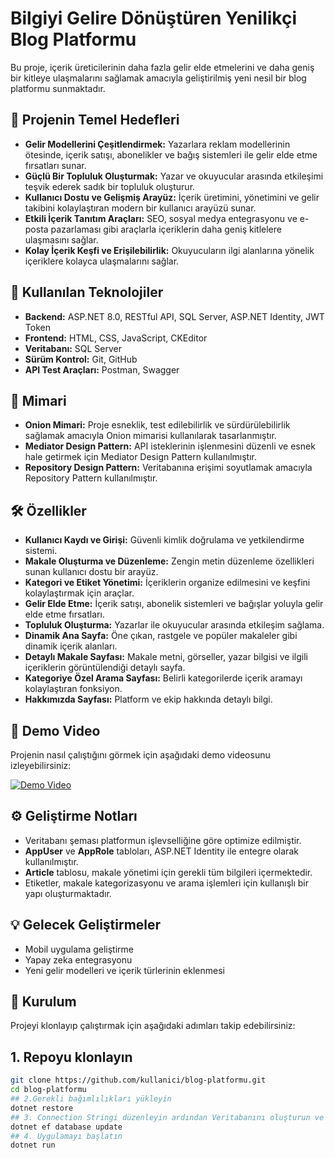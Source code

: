 # Bilgiyi Gelire Dönüştüren Yenilikçi Blog Platformu

Bu proje, içerik üreticilerinin daha fazla gelir elde etmelerini ve daha geniş bir kitleye ulaşmalarını sağlamak amacıyla geliştirilmiş yeni nesil bir blog platformu sunmaktadır.

## 🎯 Projenin Temel Hedefleri

- **Gelir Modellerini Çeşitlendirmek:** Yazarlara reklam modellerinin ötesinde, içerik satışı, abonelikler ve bağış sistemleri ile gelir elde etme fırsatları sunar.
- **Güçlü Bir Topluluk Oluşturmak:** Yazar ve okuyucular arasında etkileşimi teşvik ederek sadık bir topluluk oluşturur.
- **Kullanıcı Dostu ve Gelişmiş Arayüz:** İçerik üretimini, yönetimini ve gelir takibini kolaylaştıran modern bir kullanıcı arayüzü sunar.
- **Etkili İçerik Tanıtım Araçları:** SEO, sosyal medya entegrasyonu ve e-posta pazarlaması gibi araçlarla içeriklerin daha geniş kitlelere ulaşmasını sağlar.
- **Kolay İçerik Keşfi ve Erişilebilirlik:** Okuyucuların ilgi alanlarına yönelik içeriklere kolayca ulaşmalarını sağlar.

## 🚀 Kullanılan Teknolojiler

- **Backend:** ASP.NET 8.0, RESTful API, SQL Server, ASP.NET Identity, JWT Token
- **Frontend:** HTML, CSS, JavaScript, CKEditor
- **Veritabanı:** SQL Server
- **Sürüm Kontrol:** Git, GitHub
- **API Test Araçları:** Postman, Swagger

## 📐 Mimari

- **Onion Mimari:** Proje esneklik, test edilebilirlik ve sürdürülebilirlik sağlamak amacıyla Onion mimarisi kullanılarak tasarlanmıştır.
- **Mediator Design Pattern:** API isteklerinin işlenmesini düzenli ve esnek hale getirmek için Mediator Design Pattern kullanılmıştır.
- **Repository Design Pattern:** Veritabanına erişimi soyutlamak amacıyla Repository Pattern kullanılmıştır.

## 🛠️ Özellikler

- **Kullanıcı Kaydı ve Girişi:** Güvenli kimlik doğrulama ve yetkilendirme sistemi.
- **Makale Oluşturma ve Düzenleme:** Zengin metin düzenleme özellikleri sunan kullanıcı dostu bir arayüz.
- **Kategori ve Etiket Yönetimi:** İçeriklerin organize edilmesini ve keşfini kolaylaştırmak için araçlar.
- **Gelir Elde Etme:** İçerik satışı, abonelik sistemleri ve bağışlar yoluyla gelir elde etme fırsatları.
- **Topluluk Oluşturma:** Yazarlar ile okuyucular arasında etkileşim sağlama.
- **Dinamik Ana Sayfa:** Öne çıkan, rastgele ve popüler makaleler gibi dinamik içerik alanları.
- **Detaylı Makale Sayfası:** Makale metni, görseller, yazar bilgisi ve ilgili içeriklerin görüntülendiği detaylı sayfa.
- **Kategoriye Özel Arama Sayfası:** Belirli kategorilerde içerik aramayı kolaylaştıran fonksiyon.
- **Hakkımızda Sayfası:** Platform ve ekip hakkında detaylı bilgi.

## 🎥 Demo Video

Projenin nasıl çalıştığını görmek için aşağıdaki demo videosunu izleyebilirsiniz:

[![Demo Video](https://img.youtube.com/vi/KoCqKC_lOBQ/0.jpg)](https://www.youtube.com/watch?v=KoCqKC_lOBQ)

## ⚙️ Geliştirme Notları

- Veritabanı şeması platformun işlevselliğine göre optimize edilmiştir.
- **AppUser** ve **AppRole** tabloları, ASP.NET Identity ile entegre olarak kullanılmıştır.
- **Article** tablosu, makale yönetimi için gerekli tüm bilgileri içermektedir.
- Etiketler, makale kategorizasyonu ve arama işlemleri için kullanışlı bir yapı oluşturmaktadır.

## 💡 Gelecek Geliştirmeler

- Mobil uygulama geliştirme
- Yapay zeka entegrasyonu
- Yeni gelir modelleri ve içerik türlerinin eklenmesi

## 🚀 Kurulum

Projeyi klonlayıp çalıştırmak için aşağıdaki adımları takip edebilirsiniz:

## 1. Repoyu klonlayın
```bash
git clone https://github.com/kullanici/blog-platformu.git
cd blog-platformu
## 2.Gerekli bağımlılıkları yükleyin
dotnet restore
## 3. Connection Stringi düzenleyin ardından Veritabanını oluşturun ve migrate edin
dotnet ef database update
## 4. Uygulamayı başlatın
dotnet run



